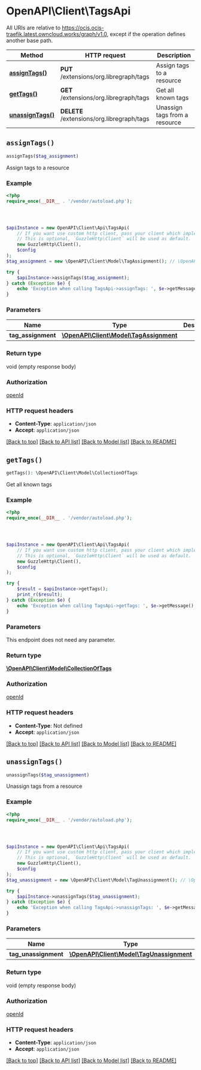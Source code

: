# OpenAPI\Client\TagsApi

All URIs are relative to https://ocis.ocis-traefik.latest.owncloud.works/graph/v1.0, except if the operation defines another base path.

| Method | HTTP request | Description |
| ------------- | ------------- | ------------- |
| [**assignTags()**](TagsApi.md#assignTags) | **PUT** /extensions/org.libregraph/tags | Assign tags to a resource |
| [**getTags()**](TagsApi.md#getTags) | **GET** /extensions/org.libregraph/tags | Get all known tags |
| [**unassignTags()**](TagsApi.md#unassignTags) | **DELETE** /extensions/org.libregraph/tags | Unassign tags from a resource |


## `assignTags()`

```php
assignTags($tag_assignment)
```

Assign tags to a resource

### Example

```php
<?php
require_once(__DIR__ . '/vendor/autoload.php');




$apiInstance = new OpenAPI\Client\Api\TagsApi(
    // If you want use custom http client, pass your client which implements `GuzzleHttp\ClientInterface`.
    // This is optional, `GuzzleHttp\Client` will be used as default.
    new GuzzleHttp\Client(),
    $config
);
$tag_assignment = new \OpenAPI\Client\Model\TagAssignment(); // \OpenAPI\Client\Model\TagAssignment

try {
    $apiInstance->assignTags($tag_assignment);
} catch (Exception $e) {
    echo 'Exception when calling TagsApi->assignTags: ', $e->getMessage(), PHP_EOL;
}
```

### Parameters

| Name | Type | Description  | Notes |
| ------------- | ------------- | ------------- | ------------- |
| **tag_assignment** | [**\OpenAPI\Client\Model\TagAssignment**](../Model/TagAssignment.md)|  | [optional] |

### Return type

void (empty response body)

### Authorization

[openId](../../README.md#openId)

### HTTP request headers

- **Content-Type**: `application/json`
- **Accept**: `application/json`

[[Back to top]](#) [[Back to API list]](../../README.md#endpoints)
[[Back to Model list]](../../README.md#models)
[[Back to README]](../../README.md)

## `getTags()`

```php
getTags(): \OpenAPI\Client\Model\CollectionOfTags
```

Get all known tags

### Example

```php
<?php
require_once(__DIR__ . '/vendor/autoload.php');




$apiInstance = new OpenAPI\Client\Api\TagsApi(
    // If you want use custom http client, pass your client which implements `GuzzleHttp\ClientInterface`.
    // This is optional, `GuzzleHttp\Client` will be used as default.
    new GuzzleHttp\Client(),
    $config
);

try {
    $result = $apiInstance->getTags();
    print_r($result);
} catch (Exception $e) {
    echo 'Exception when calling TagsApi->getTags: ', $e->getMessage(), PHP_EOL;
}
```

### Parameters

This endpoint does not need any parameter.

### Return type

[**\OpenAPI\Client\Model\CollectionOfTags**](../Model/CollectionOfTags.md)

### Authorization

[openId](../../README.md#openId)

### HTTP request headers

- **Content-Type**: Not defined
- **Accept**: `application/json`

[[Back to top]](#) [[Back to API list]](../../README.md#endpoints)
[[Back to Model list]](../../README.md#models)
[[Back to README]](../../README.md)

## `unassignTags()`

```php
unassignTags($tag_unassignment)
```

Unassign tags from a resource

### Example

```php
<?php
require_once(__DIR__ . '/vendor/autoload.php');




$apiInstance = new OpenAPI\Client\Api\TagsApi(
    // If you want use custom http client, pass your client which implements `GuzzleHttp\ClientInterface`.
    // This is optional, `GuzzleHttp\Client` will be used as default.
    new GuzzleHttp\Client(),
    $config
);
$tag_unassignment = new \OpenAPI\Client\Model\TagUnassignment(); // \OpenAPI\Client\Model\TagUnassignment

try {
    $apiInstance->unassignTags($tag_unassignment);
} catch (Exception $e) {
    echo 'Exception when calling TagsApi->unassignTags: ', $e->getMessage(), PHP_EOL;
}
```

### Parameters

| Name | Type | Description  | Notes |
| ------------- | ------------- | ------------- | ------------- |
| **tag_unassignment** | [**\OpenAPI\Client\Model\TagUnassignment**](../Model/TagUnassignment.md)|  | [optional] |

### Return type

void (empty response body)

### Authorization

[openId](../../README.md#openId)

### HTTP request headers

- **Content-Type**: `application/json`
- **Accept**: `application/json`

[[Back to top]](#) [[Back to API list]](../../README.md#endpoints)
[[Back to Model list]](../../README.md#models)
[[Back to README]](../../README.md)
